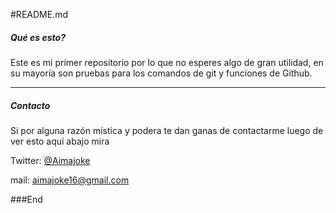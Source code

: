 
#README.md
##### Qué es esto?
Este es mi primer repositorio por lo que no esperes algo de gran utilidad, en su mayoría son pruebas para los comandos de git y funciones de Github.

-------
##### Contacto
Si por alguna razón mística y podera te dan ganas de contactarme luego de ver esto aquí abajo mira


Twitter: [@Aimajoke](https://twitter.com/Aimajoke_) 

mail: aimajoke16@gmail.com

###End
